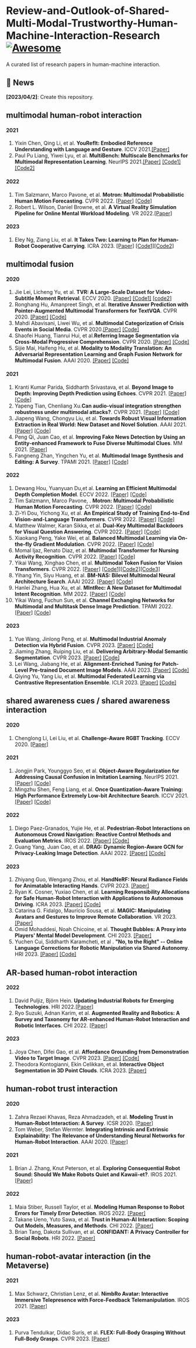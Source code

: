 # Review-and-Outlook-of-Shared-Multi-Modal-Trustworthy-Human-Machine-Interaction-Research[![Awesome](https://cdn.rawgit.com/sindresorhus/awesome/d7305f38d29fed78fa85652e3a63e154dd8e8829/media/badge.svg)](https://github.com/XingfuCao/Review-and-Outlook-of-Shared-Multi-Modal-Trustworthy-Human-Machine-Interaction-Research)

A curated list of research papers in human-machine interaction.

## 💬 News
**[2023/04/2]**: Create this repository.

<!-- 1. First Author. **Paper Name**. Conf. [[Paper]]() [[Code]]() [[Website]]() -->

## multimodal human-robot interaction<br>
#### 2021
1. Yixin Chen, Qing Li, et al. **YouRefIt: Embodied Reference Understanding with Language and Gesture**. 	ICCV 2021.[[Paper]](https://arxiv.org/abs/2109.03413) 
2. Paul Pu Liang, Yiwei Lyu, et al. **MultiBench: Multiscale Benchmarks for Multimodal Representation Learning**. NeurIPS 2021.[[Paper]](https://arxiv.org/abs/2107.07502) [[Code1]](https://github.com/pliang279/MultiBench) [[Code2]](https://github.com/pliang279/awesome-multimodal-ml)
#### 2022
1. Tim Salzmann, Marco Pavone, et al. **Motron: Multimodal Probabilistic Human Motion Forecasting**. 	CVPR 2022. [[Paper]](https://arxiv.org/abs/2203.04132) [[Code]](https://github.com/TUM-AAS/motron-cvpr22)
2. Robert L. Wilson, Daniel Browne, et al. **A Virtual Reality Simulation Pipeline for Online Mental Workload Modeling**. VR 2022.[[Paper]](https://arxiv.org/abs/2111.03977) 
#### 2023
1. Eley Ng, Ziang Liu, et al. **It Takes Two: Learning to Plan for Human-Robot Cooperative Carrying**. ICRA 2023. [[Paper]](https://arxiv.org/abs/2209.12890) [[Code1]](https://github.com/eleyng/table-carrying-ai)[[Code2]](https://github.com/eleyng/cooperative_planner)

## multimodal fusion<br>
#### 2020
1. Jie Lei, Licheng Yu, et al. **TVR: A Large-Scale Dataset for Video-Subtitle Moment Retrieval**. 	ECCV 2020. [[Paper]](https://arxiv.org/abs/2001.09099) [[Code1]](https://github.com/jayleicn/TVRetrieval) [[code2]](https://github.com/jayleicn/TVCaption)
2. Ronghang Hu, Amanpreet Singh, et al. **Iterative Answer Prediction with Pointer-Augmented Multimodal Transformers for TextVQA**. 	CVPR 2020. [[Paper]](https://arxiv.org/abs/1911.06258) [[Code]](https://github.com/adlnlp/attention_vl)
3. Mahdi Abavisani, Liwei Wu, et al. **Multimodal Categorization of Crisis Events in Social Media**. CVPR 2020.[[Paper]](https://arxiv.org/abs/2004.04917) [[Code]](https://github.com/PaulCCCCCCH/Multimodal-Categorization-of-Crisis-Events-in-Social-Media)
4. Shaofei Huang, Tianrui Hui, et al.**Referring Image Segmentation via Cross-Modal Progressive Comprehension**. CVPR 2020. [[Paper]](https://arxiv.org/abs/2010.00514) [[Code]](https://github.com/spyflying/CMPC-Refseg)
5. Sijie Mai, Haifeng Hu, et al. **Modality to Modality Translation: An Adversarial Representation Learning and Graph Fusion Network for Multimodal Fusion**. AAAI 2020. [[Paper]](https://arxiv.org/abs/1911.07848) [[Code]](https://github.com/TmacMai/ARGF_multimodal_fusion)
#### 2021
1. Kranti Kumar Parida, Siddharth Srivastava, et al. **Beyond Image to Depth: Improving Depth Prediction using Echoes**. CVPR 2021. [[Paper]](https://arxiv.org/abs/2103.08468) [[Code]](https://github.com/krantiparida/beyond-image-to-depth)
2. Yapeng Tian, Chenliang Xu.**Can audio-visual integration strengthen robustness under multimodal attacks?**. 	CVPR 2021. [[Paper]](https://arxiv.org/abs/2104.02000) [[Code]](https://github.com/YapengTian/AV-Robustness-CVPR21)
3. Jiapeng Wang, Chongyu Liu, et al. **Towards Robust Visual Information Extraction in Real World: New Dataset and Novel Solution**. AAAI 2021. [[Paper]](https://arxiv.org/abs/2102.06732) [[Code]](https://github.com/HCIILAB/EPHOIE)
4. Peng Qi, Juan Cao, et al. **Improving Fake News Detection by Using an Entity-enhanced Framework to Fuse Diverse Multimodal Clues**. MM 2021. [[Paper]](https://arxiv.org/abs/2108.10509)
5. Fangneng Zhan, Yingchen Yu, et al. **Multimodal Image Synthesis and Editing: A Survey**. TPAMI 2021. [[Paper]](https://arxiv.org/abs/2112.13592) [[Code]](https://github.com/fnzhan/mise)
#### 2022
1. Dewang Hou, Yuanyuan Du,et al. **Learning an Efficient Multimodal Depth Completion Model**. ECCV 2022. [[Paper]](https://arxiv.org/abs/2208.10771) [[Code]](https://github.com/dwhou/emdc-pytorch) 
2. Tim Salzmann, Marco Pavone, . **Motron: Multimodal Probabilistic Human Motion Forecasting**. CVPR 2022. [[Paper]](https://arxiv.org/abs/2203.04132) [[Code]](https://github.com/TUM-AAS/motron-cvpr22) 
3. Zi-Yi Dou, Yichong Xu, et al. **An Empirical Study of Training End-to-End Vision-and-Language Transformers**. CVPR 2022. [[Paper]](https://arxiv.org/abs/2111.02387) [[Code]](https://github.com/zdou0830/meter)
4. Matthew Walmer, Karan Sikka, et al. **Dual-Key Multimodal Backdoors for Visual Question Answering**. CVPR 2022. [[Paper]](https://arxiv.org/abs/2112.07668) [[Code]](https://github.com/SRI-CSL/TrinityMultimodalTrojAI)
5. Xiaokang Peng, Yake Wei, et al. **Balanced Multimodal Learning via On-the-fly Gradient Modulation**. CVPR 2022. [[Paper]](https://arxiv.org/abs/2203.15332) [[Code]](https://github.com/gewu-lab/ogm-ge_cvpr2022)
6. Momal Ijaz, Renato Diaz, et al. **Multimodal Transformer for Nursing Activity Recognition**. CVPR 2022. [[Paper]](https://arxiv.org/abs/2204.04564) [[Code]](https://github.com/momilijaz96/mmt_for_ncrc)
7. Yikai Wang, Xinghao Chen, et al. **Multimodal Token Fusion for Vision Transformers**. 	CVPR 2022. [[Paper]](https://arxiv.org/abs/2204.08721) [[Code1]](https://github.com/yikaiw/TokenFusion)[[Code2]](https://github.com/huawei-noah/noah-research/tree/master/TokenFusion)[[Code3]](https://github.com/mindspore-ai/models/tree/master/research/cv/TokenFusion)
8. Yihang Yin, Siyu Huang, et al. **BM-NAS: Bilevel Multimodal Neural Architecture Search**. AAAI 2022. [[Paper]](https://arxiv.org/abs/2104.09379) [[Code]](https://github.com/Somedaywilldo/BM-NAS)
9. Hanlei Zhang, Hua Xu, et al. **MIntRec: A New Dataset for Multimodal Intent Recognition**. MM 2022. [[Paper]](https://arxiv.org/abs/2209.04355) [[Code]](https://github.com/thuiar/mintrec)
10. Yikai Wang, Fuchun Sun, et al. **Channel Exchanging Networks for Multimodal and Multitask Dense Image Prediction**. TPAMI 2022. [[Paper]](https://arxiv.org/abs/2112.02252) [[Code]](https://github.com/yikaiw/CEN)
#### 2023
1. Yue Wang, Jinlong Peng, et al. **Multimodal Industrial Anomaly Detection via Hybrid Fusion**. CVPR 2023. [[Paper]](https://arxiv.org/abs/2303.00601) [[Code]](https://github.com/nomewang/m3dm)
2. Jiaming Zhang, Ruiping Liu, et al. **Delivering Arbitrary-Modal Semantic Segmentation**. CVPR 2023. [[Paper]](https://arxiv.org/abs/2303.01480) [[Code]](https://github.com/jamycheung/DELIVER)
3. Lei Wang, Jiabang He, et al. **Alignment-Enriched Tuning for Patch-Level Pre-trained Document Image Models**. AAAI 2023. [[Paper]](https://arxiv.org/abs/2211.14777) [[Code]](https://github.com/maehcm/aet)
4. Qiying Yu, Yang Liu, et al. **Multimodal Federated Learning via Contrastive Representation Ensemble**. ICLR 2023. [[Paper]](https://arxiv.org/abs/2302.08888) [[Code]](https://github.com/flair-thu/creamfl)

## shared awareness cues / shared awareness interaction <br>
#### 2020
1. Chenglong Li, Lei Liu, et al. **Challenge-Aware RGBT Tracking**. ECCV 2020. [[Paper]](https://arxiv.org/abs/2007.13143) 
#### 2021
1. Jongjin Park, Younggyo Seo, et al. **Object-Aware Regularization for Addressing Causal Confusion in Imitation Learning**. NeurIPS 2021. [[Paper]](https://arxiv.org/abs/2110.14118) [[Code]](https://github.com/alinlab/oreo)
2. Mingzhu Shen, Feng Liang, et al. **Once Quantization-Aware Training: High Performance Extremely Low-bit Architecture Search**. ICCV 2021. [[Paper]](https://arxiv.org/abs/2010.04354) [[Code]](https://github.com/LaVieEnRoseSMZ/OQA)
#### 2022
1. Diego Paez-Granados, Yujie He, et al. **Pedestrian-Robot Interactions on Autonomous Crowd Navigation: Reactive Control Methods and Evaluation Metrics**. IROS 2022. [[Paper]](https://arxiv.org/abs/2208.02121) [[Code]](https://github.com/epfl-lasa/crowdbot-evaluation-tools)
2. Guang Yang, Juan Cao, et al. **DRAG: Dynamic Region-Aware GCN for Privacy-Leaking Image Detection**. AAAI 2022. [[Paper]](https://arxiv.org/abs/2203.09121) [[Code]](https://github.com/guang-yanng/drag)
#### 2023
1. Zhiyang Guo, Wengang Zhou, et al. **HandNeRF: Neural Radiance Fields for Animatable Interacting Hands**. CVPR 2023. [[Paper]](https://arxiv.org/abs/2303.13825) 
2. Ryan K. Cosner, Yuxiao Chen, et al. **Learning Responsibility Allocations for Safe Human-Robot Interaction with Applications to Autonomous Driving**. ICRA 2023. [[Paper]](https://arxiv.org/abs/2303.03504) [[Code]](https://github.com/rkcosner/learning_responsibility_allocation)
3. Catarina G. Fidalgo, Maurício Sousa, et al. **MAGIC: Manipulating Avatars and Gestures to Improve Remote Collaboration**. VR 2023. [[Paper]](https://arxiv.org/abs/2302.07909) 
4. Omid Mohaddesi, Noah Chicoine, et al. **Thought Bubbles: A Proxy into Players' Mental Model Development**. CHI 2023. [[Paper]](https://arxiv.org/abs/2301.13101) 
5. Yuchen Cui, Siddharth Karamcheti, et al . **"No, to the Right" -- Online Language Corrections for Robotic Manipulation via Shared Autonomy**. HRI 2023. [[Paper]](https://arxiv.org/abs/2301.02555) [[Code]](https://github.com/stanford-iliad/lilac)

## AR-based human-robot interaction<br>
#### 2022
1.  David Puljiz, Björn Hein. **Updating Industrial Robots for Emerging Technologies**. HRI 2022.[[Paper]](https://arxiv.org/abs/2204.03538) 
2.  Ryo Suzuki, Adnan Karim, et al. **Augmented Reality and Robotics: A Survey and Taxonomy for AR-enhanced Human-Robot Interaction and Robotic Interfaces**. 	CHI 2022. [[Paper]](https://arxiv.org/abs/2203.03254)
#### 2023
1. Joya Chen, Difei Gao, et al. **Affordance Grounding from Demonstration Video to Target Image**. 	CVPR 2023. [[Paper]](https://arxiv.org/abs/2303.14644) [[Code]](https://github.com/showlab/afformer)
2. Theodora Kontogianni, Ekin Celikkan, et al. **Interactive Object Segmentation in 3D Point Clouds**. ICRA 2023. [[Paper]](https://arxiv.org/abs/2204.07183)

## human-robot trust interaction<br>
#### 2020
1. Zahra Rezaei Khavas, Reza Ahmadzadeh, et al. **Modeling Trust in Human-Robot Interaction: A Survey**. ICSR 2020. [[Paper]](https://arxiv.org/abs/2011.04796)
2. Tom Weber, Stefan Wermter. **Integrating Intrinsic and Extrinsic Explainability: The Relevance of Understanding Neural Networks for Human-Robot Interaction**.  AAAI 2020. [[Paper]](https://arxiv.org/abs/2010.04602)
#### 2021
1. Brian J. Zhang, Knut Peterson,  et al. **Exploring Consequential Robot Sound: Should We Make Robots Quiet and Kawaii-et?**. IROS 2021. [[Paper]](https://arxiv.org/abs/2104.02191)
#### 2022
1. Maia Stiber, Russell Taylor, et al. **Modeling Human Response to Robot Errors for Timely Error Detection**. IROS 2022. [[Paper]](https://arxiv.org/abs/2208.00565) 
2. Takane Ueno, Yuto Sawa, et al. **Trust in Human-AI Interaction: Scoping Out Models, Measures, and Methods**. CHI 2022. [[Paper]](https://arxiv.org/abs/2205.00189)
3. Brian Tang, Dakota Sullivan, et al. **CONFIDANT: A Privacy Controller for Social Robots**. HRI 2022. [[Paper]](https://arxiv.org/abs/2201.02712)

## human-robot-avatar interaction (in the Metaverse)<br>
#### 2021
1. Max Schwarz, Christian Lenz, et al. **NimbRo Avatar: Interactive Immersive Telepresence with Force-Feedback Telemanipulation**. IROS 2021. [[Paper]](https://arxiv.org/abs/2109.13772)
#### 2023
1. Purva Tendulkar, Dídac Surís, et al. **FLEX: Full-Body Grasping Without Full-Body Grasps**. CVPR 2023. [[Paper]](https://arxiv.org/abs/2211.11903)
